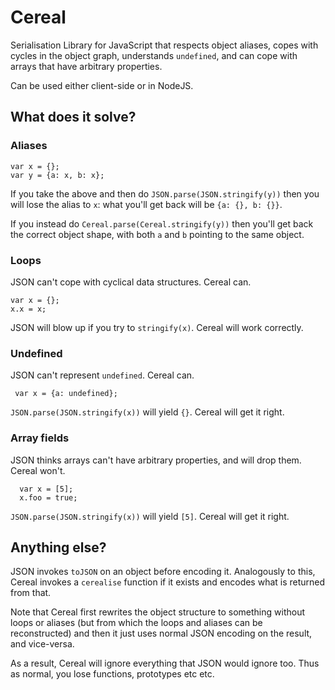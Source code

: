 # Cereal

Serialisation Library for JavaScript that respects object aliases,
copes with cycles in the object graph, understands `undefined`, and
can cope with arrays that have arbitrary properties.

Can be used either client-side or in NodeJS.


## What does it solve?

### Aliases

    var x = {};
    var y = {a: x, b: x};

If you take the above and then do `JSON.parse(JSON.stringify(y))` then
you will lose the alias to `x`: what you'll get back will be `{a: {},
b: {}}`.

If you instead do `Cereal.parse(Cereal.stringify(y))` then you'll get
back the correct object shape, with both `a` and `b` pointing to the
same object.

### Loops

JSON can't cope with cyclical data structures. Cereal can.

    var x = {};
    x.x = x;

JSON will blow up if you try to `stringify(x)`. Cereal will work
correctly.

### Undefined

JSON can't represent `undefined`. Cereal can.

     var x = {a: undefined};

`JSON.parse(JSON.stringify(x))` will yield `{}`. Cereal will get it
right.

### Array fields

JSON thinks arrays can't have arbitrary properties, and will drop
them. Cereal won't.

      var x = [5];
      x.foo = true;

`JSON.parse(JSON.stringify(x))` will yield `[5]`. Cereal will get it
right.


## Anything else?

JSON invokes `toJSON` on an object before encoding it. Analogously to
this, Cereal invokes a `cerealise` function if it exists and encodes
what is returned from that.

Note that Cereal first rewrites the object structure to something
without loops or aliases (but from which the loops and aliases can be
reconstructed) and then it just uses normal JSON encoding on the
result, and vice-versa.

As a result, Cereal will ignore everything that JSON would ignore
too. Thus as normal, you lose functions, prototypes etc etc.
